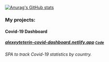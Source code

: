 [![Anurag's GitHub stats](https://github-readme-stats.vercel.app/api?username=alexeyteterin&hide=stars,issues,contribs&show_icons=true&theme=slateorange&count_private=true)](https://github.com/anuraghazra/github-readme-stats)

### My projects:

#### Covid-19 Dashboard
##### [alexeyteterin-covid-dashboard.netlify.app](https://alexeyteterin-covid-dashboard.netlify.app/) [`Code`](https://github.com/AlexeyTeterin/covid-dashboard/pull/15)
###### SPA to track Covid-19 statistics by country.
